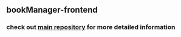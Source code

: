 ## bookManager-frontend  
### check out [main repository](https://github.com/alemati/bookManager/tree/main) for more detailed information
